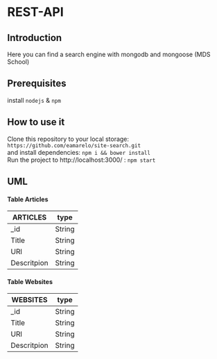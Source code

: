 
# REST-API  

## Introduction  
Here you can find a search engine with mongodb and mongoose (MDS School)  

## Prerequisites  

install `nodejs` & `npm`
  
## How to use it
Clone this repository to your local storage:
`https://github.com/eamarelo/site-search.git`
<br>
and install dependencies:
`npm i && bower install`
<br>
Run the project to http://localhost:3000/ :
`npm start`

## UML

#### Table Articles

| ARTICLES | type
| --- | --- 
| _id | String
|Title | String
| URl | String
| Descritpion | String

#### Table Websites

| WEBSITES | type
| --- | --- 
| _id | String
|Title | String
| URl | String
| Descritpion | String